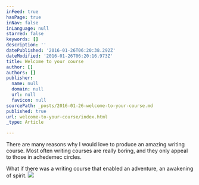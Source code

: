 ```yaml
---
inFeed: true
hasPage: true
inNav: false
inLanguage: null
starred: false
keywords: []
description: ''
datePublished: '2016-01-26T06:20:38.292Z'
dateModified: '2016-01-26T06:20:16.973Z'
title: Welcome to your course
author: []
authors: []
publisher:
  name: null
  domain: null
  url: null
  favicon: null
sourcePath: _posts/2016-01-26-welcome-to-your-course.md
published: true
url: welcome-to-your-course/index.html
_type: Article

---
```

There are many reasons why  I would love to produce an amazing writing course. Most often writing courses are really boring, and they only appeal to those in achedemec circles. 

What if there was a writing course that enabled an adventure, an awakening of spirit. ![](https://the-grid-user-content.s3-us-west-2.amazonaws.com/0b45e46c-a208-4822-b458-f8e794146132.jpg)